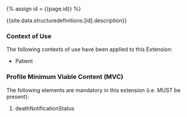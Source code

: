 
{% assign id = {{page.id}} %}

{{site.data.structuredefinitions.[id].description}}

### Context of Use ###
The following contexts of use have been applied to this Extension:

- Patient

### Profile Minimum Viable Content (MVC) ###

The following elements are mandatory in this extension (i.e. MUST be present):

1.	deathNotificationStatus	